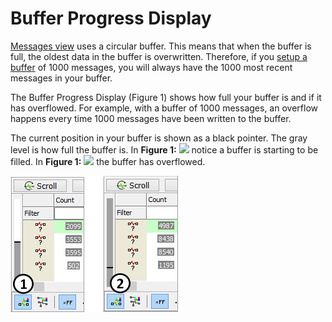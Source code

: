 # Buffer Progress Display

[Messages view](../) uses a circular buffer. This means that when the buffer is full, the oldest data in the buffer is overwritten. Therefore, if you [setup a buffer](../messages-view-bottom-toolbar/messages-view-setup.md) of 1000 messages, you will always have the 1000 most recent messages in your buffer.

The Buffer Progress Display (Figure 1) shows how full your buffer is and if it has overflowed. For example, with a buffer of 1000 messages, an overflow happens every time 1000 messages have been written to the buffer.

The current position in your buffer is shown as a black pointer. The gray level is how full the buffer is. In **Figure 1:** ![](https://cdn.intrepidcs.net/support/VehicleSpy/assets/smOne.gif) notice a buffer is starting to be filled. In **Figure 1:** ![](https://cdn.intrepidcs.net/support/VehicleSpy/assets/smTwo.gif) the buffer has overflowed.

![Figure 1: The Buffer Progress Display shows the status of the Messages buffer.](../../../../.gitbook/assets/spymonbuffprog.gif)
